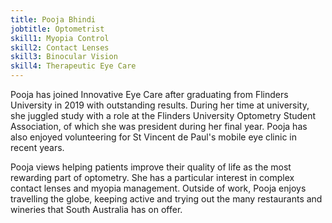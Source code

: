 ```yaml
---
title: Pooja Bhindi
jobtitle: Optometrist
skill1: Myopia Control
skill2: Contact Lenses
skill3: Binocular Vision
skill4: Therapeutic Eye Care
---
```

Pooja has joined Innovative Eye Care after graduating from Flinders University in 2019 with outstanding results. During her time at university, she juggled study with a role at the Flinders University Optometry Student Association, of which she was president during her final year. Pooja has also enjoyed volunteering for St Vincent de Paul's mobile eye clinic in recent years.

Pooja views helping patients improve their quality of life as the most rewarding part of optometry. She has a particular interest in complex contact lenses and myopia management. Outside of work, Pooja enjoys travelling the globe, keeping active and trying out the many restaurants and wineries that South Australia has on offer.
